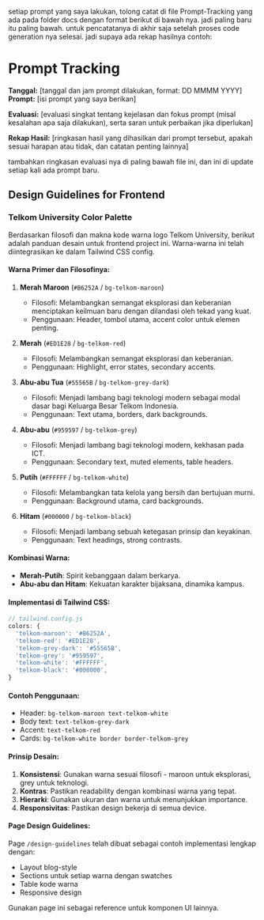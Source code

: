 setiap prompt yang saya lakukan, tolong catat di file Prompt-Tracking yang ada pada folder docs dengan format berikut di bawah nya. jadi paling baru itu paling bawah. untuk pencatatanya di akhir saja setelah proses code generation nya selesai. jadi supaya ada rekap hasilnya 
contoh:
# Prompt Tracking
**Tanggal:** [tanggal dan jam prompt dilakukan, format: DD MMMM YYYY]
**Prompt:** [isi prompt yang saya berikan]

**Evaluasi:** [evaluasi singkat tentang kejelasan dan fokus prompt (misal kesalahan apa saja dilakukan), serta saran untuk perbaikan jika diperlukan]

**Rekap Hasil:** [ringkasan hasil yang dihasilkan dari prompt tersebut, apakah sesuai harapan atau tidak, dan catatan penting lainnya]

tambahkan ringkasan evaluasi nya di paling bawah file ini, dan ini di update setiap kali ada prompt baru.

## Design Guidelines for Frontend

### Telkom University Color Palette

Berdasarkan filosofi dan makna kode warna logo Telkom University, berikut adalah panduan desain untuk frontend project ini. Warna-warna ini telah diintegrasikan ke dalam Tailwind CSS config.

#### Warna Primer dan Filosofinya:

1. **Merah Maroon** (`#B6252A` / `bg-telkom-maroon`)
   - Filosofi: Melambangkan semangat eksplorasi dan keberanian menciptakan keilmuan baru dengan dilandasi oleh tekad yang kuat.
   - Penggunaan: Header, tombol utama, accent color untuk elemen penting.

2. **Merah** (`#ED1E28` / `bg-telkom-red`)
   - Filosofi: Melambangkan semangat eksplorasi dan keberanian.
   - Penggunaan: Highlight, error states, secondary accents.

3. **Abu-abu Tua** (`#55565B` / `bg-telkom-grey-dark`)
   - Filosofi: Menjadi lambang bagi teknologi modern sebagai modal dasar bagi Keluarga Besar Telkom Indonesia.
   - Penggunaan: Text utama, borders, dark backgrounds.

4. **Abu-abu** (`#959597` / `bg-telkom-grey`)
   - Filosofi: Menjadi lambang bagi teknologi modern, kekhasan pada ICT.
   - Penggunaan: Secondary text, muted elements, table headers.

5. **Putih** (`#FFFFFF` / `bg-telkom-white`)
   - Filosofi: Melambangkan tata kelola yang bersih dan bertujuan murni.
   - Penggunaan: Background utama, card backgrounds.

6. **Hitam** (`#000000` / `bg-telkom-black`)
   - Filosofi: Menjadi lambang sebuah ketegasan prinsip dan keyakinan.
   - Penggunaan: Text headings, strong contrasts.

#### Kombinasi Warna:

- **Merah-Putih**: Spirit kebanggaan dalam berkarya.
- **Abu-abu dan Hitam**: Kekuatan karakter bijaksana, dinamika kampus.

#### Implementasi di Tailwind CSS:

```javascript
// tailwind.config.js
colors: {
  'telkom-maroon': '#B6252A',
  'telkom-red': '#ED1E28',
  'telkom-grey-dark': '#55565B',
  'telkom-grey': '#959597',
  'telkom-white': '#FFFFFF',
  'telkom-black': '#000000',
}
```

#### Contoh Penggunaan:

- Header: `bg-telkom-maroon text-telkom-white`
- Body text: `text-telkom-grey-dark`
- Accent: `text-telkom-red`
- Cards: `bg-telkom-white border border-telkom-grey`

#### Prinsip Desain:

1. **Konsistensi**: Gunakan warna sesuai filosofi - maroon untuk eksplorasi, grey untuk teknologi.
2. **Kontras**: Pastikan readability dengan kombinasi warna yang tepat.
3. **Hierarki**: Gunakan ukuran dan warna untuk menunjukkan importance.
4. **Responsivitas**: Pastikan design bekerja di semua device.

#### Page Design Guidelines:

Page `/design-guidelines` telah dibuat sebagai contoh implementasi lengkap dengan:
- Layout blog-style
- Sections untuk setiap warna dengan swatches
- Table kode warna
- Responsive design

Gunakan page ini sebagai reference untuk komponen UI lainnya.